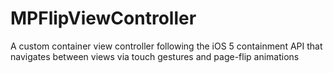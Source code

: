 MPFlipViewController
====================

A custom container view controller following the iOS 5 containment API that navigates between views via touch gestures and page-flip animations